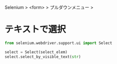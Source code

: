 Selenium > \<form> > プルダウンメニュー >
# テキストで選択
```python
from selenium.webdriver.support.ui import Select

select = Select(select_elem)
select.select_by_visible_text(str)
```

